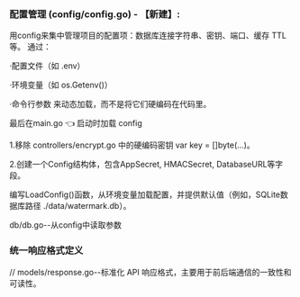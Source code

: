 ### 配置管理 (config/config.go) - 【新建】:

用config来集中管理项目的配置项：数据库连接字符串、密钥、端口、缓存 TTL 等。
通过：

·配置文件（如 .env）

·环境变量（如 os.Getenv()）

·命令行参数
来动态加载，而不是将它们硬编码在代码里。

最后在main.go 👈 启动时加载 config

1.移除 controllers/encrypt.go 中的硬编码密钥 var key = []byte(...)。

2.创建一个Config结构体，包含AppSecret, HMACSecret, DatabaseURL等字段。

编写LoadConfig()函数，从环境变量加载配置，并提供默认值（例如，SQLite数据库路径 ./data/watermark.db）。

db/db.go--从config中读取参数

### 统一响应格式定义
// models/response.go--标准化 API 响应格式，主要用于前后端通信的一致性和可读性。
